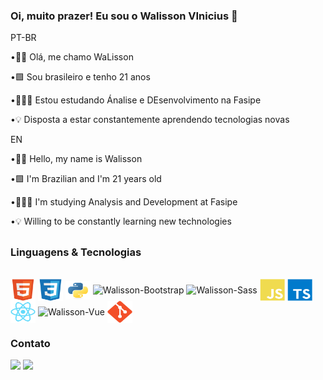 ### Oi, muito prazer! Eu sou o Walisson VInicius 👋



PT-BR

 •👋🏻 Olá, me chamo WaLisson 
<p> •🟩 Sou brasileiro e tenho 21 anos</p>
 <p>•👩🏻‍💻 Estou estudando Ánalise e DEsenvolvimento na Fasipe</p>
 <p>•💡 Disposta a estar constantemente aprendendo tecnologias novas</p>

EN

 •👋🏻 Hello, my name is Walisson
<p> •🟩 I'm Brazilian and I'm 21 years old</p>
 <p>•👩🏻‍💻 I'm studying Analysis and Development at Fasipe</p>
 <p>•💡 Willing to be constantly learning new technologies</p>

    

##

  <h3>Linguagens & Tecnologias</h3>
   <div style="display: inline_block"><br>
    <img align="center" alt="Walisson-HTML" height="35" width="40" src="https://raw.githubusercontent.com/devicons/devicon/master/icons/html5/html5-original.svg">
    <img align="center" alt="Walisson-CSS" height="35" width="40" src="https://raw.githubusercontent.com/devicons/devicon/master/icons/css3/css3-original.svg">
    <img align="center" alt="Walisson-Python" height="30" width="40" src="https://raw.githubusercontent.com/devicons/devicon/master/icons/python/python-original.svg">
    <img align="center" alt="Walisson-Bootstrap" height="40" width="45" title="Bootstrap" src="https://cdn.jsdelivr.net/gh/devicons/devicon/icons/bootstrap/bootstrap-original.svg">
    <img align="center" alt="Walisson-Sass" height="40" width="40" src="https://cdn.jsdelivr.net/gh/devicons/devicon/icons/sass/sass-original.svg" />
    <img align="center" alt="Walisson-Js" height="35" width="40" src="https://raw.githubusercontent.com/devicons/devicon/master/icons/javascript/javascript-plain.svg">
    <img align="center" alt="Walisson-Ts" height="35" width="40" src="https://raw.githubusercontent.com/devicons/devicon/master/icons/typescript/typescript-plain.svg">
    <img align="center" alt="Walisson-React" height="35" width="40" src="https://raw.githubusercontent.com/devicons/devicon/master/icons/react/react-original.svg">
    <img align="center" alt="Walisson-Vue" height="35" width="40" src="https://cdn.jsdelivr.net/gh/devicons/devicon/icons/vuejs/vuejs-original.svg" />
    <img align="center" alt="Walisson-git" height="35" width="40" src="https://raw.githubusercontent.com/devicons/devicon/master/icons/git/git-original.svg">

 <div>
   <h3>Contato</h3>
   <a href = "mailto:walissonvinicius10654@gmail.com"><img src="https://img.shields.io/badge/-Gmail-%23333?style=for-the-badge&logo=gmail&logoColor=white" target="_blank"></a>
   <a href="https://www.linkedin.com/in/walisson-vinicius-952abb205/" target="_blank"><img src="https://img.shields.io/badge/-LinkedIn-%230077B5?style=for-the-badge&logo=linkedin&logoColor=white" target="_blank"></a> 
 </div>

